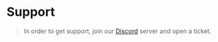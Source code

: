 # Support

> In order to get support, join our [Discord](https://namedc.org/discord) server and open a ticket.

